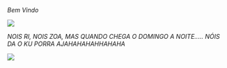 *Bem Vindo*

![](https://th.bing.com/th/id/OIP.EbDcWPPqIow3pMSySpsgLwAAAA?rs=1&pid=ImgDetMain)



*NOIS RI, NOIS ZOA, MAS QUANDO CHEGA O DOMINGO A NOITE..... NÓIS DA O KU PORRA AJAHAHAHAHHAHAHA*

![](https://th.bing.com/th/id/R.d43576b41951dee2b7a816d78c02f88c?rik=Djl1WptuMj9VQA&pid=ImgRaw&r=0)
